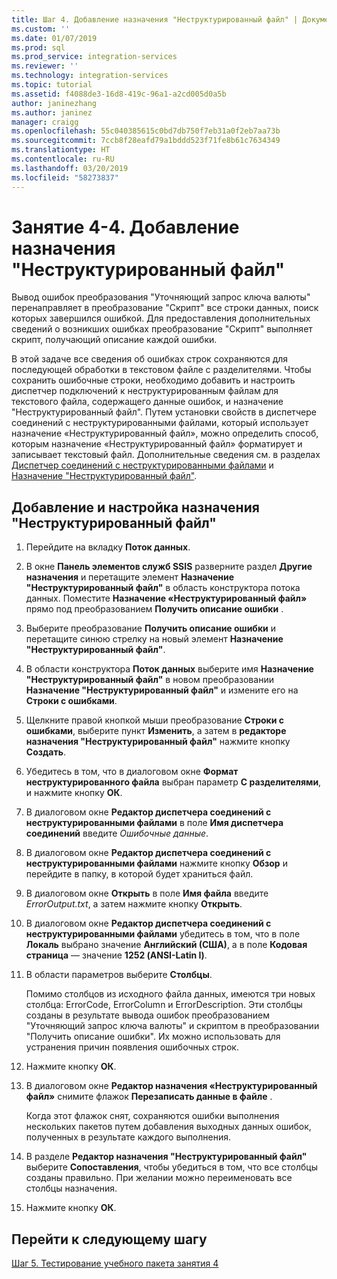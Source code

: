 ```yaml
---
title: Шаг 4. Добавление назначения "Неструктурированный файл" | Документация Майкрософт
ms.custom: ''
ms.date: 01/07/2019
ms.prod: sql
ms.prod_service: integration-services
ms.reviewer: ''
ms.technology: integration-services
ms.topic: tutorial
ms.assetid: f4088de3-16d8-419c-96a1-a2cd005d0a5b
author: janinezhang
ms.author: janinez
manager: craigg
ms.openlocfilehash: 55c040385615c0bd7db750f7eb31a0f2eb7aa73b
ms.sourcegitcommit: 7ccb8f28eafd79a1bddd523f71fe8b61c7634349
ms.translationtype: HT
ms.contentlocale: ru-RU
ms.lasthandoff: 03/20/2019
ms.locfileid: "58273837"
---
```

# <a name="lesson-4-4-add-a-flat-file-destination"></a>Занятие 4-4. Добавление назначения "Неструктурированный файл"

Вывод ошибок преобразования "Уточняющий запрос ключа валюты" перенаправляет в преобразование "Скрипт" все строки данных, поиск которых завершился ошибкой. Для предоставления дополнительных сведений о возникших ошибках преобразование "Скрипт" выполняет скрипт, получающий описание каждой ошибки.  
  
В этой задаче все сведения об ошибках строк сохраняются для последующей обработки в текстовом файле с разделителями. Чтобы сохранить ошибочные строки, необходимо добавить и настроить диспетчер подключений к неструктурированным файлам для текстового файла, содержащего данные ошибок, и назначение "Неструктурированный файл". Путем установки свойств в диспетчере соединений с неструктурированными файлами, который использует назначение «Неструктурированный файл», можно определить способ, которым назначение «Неструктурированный файл» форматирует и записывает текстовый файл. Дополнительные сведения см. в разделах [Диспетчер соединений с неструктурированными файлами](../integration-services/connection-manager/flat-file-connection-manager.md) и [Назначение "Неструктурированный файл"](../integration-services/data-flow/flat-file-destination.md).  
  
## <a name="add-and-configure-a-flat-file-destination"></a>Добавление и настройка назначения "Неструктурированный файл"  
  
1.  Перейдите на вкладку **Поток данных**.  
  
2.  В окне **Панель элементов служб SSIS** разверните раздел **Другие назначения** и перетащите элемент **Назначение "Неструктурированный файл"** в область конструктора потока данных. Поместите **Назначение «Неструктурированный файл»** прямо под преобразованием **Получить описание ошибки** .  
  
3.  Выберите преобразование **Получить описание ошибки** и перетащите синюю стрелку на новый элемент **Назначение "Неструктурированный файл"**.  
  
4.  В области конструктора **Поток данных** выберите имя **Назначение "Неструктурированный файл"** в новом преобразовании **Назначение "Неструктурированный файл"** и измените его на **Строки с ошибками**.  
  
5.  Щелкните правой кнопкой мыши преобразование **Строки с ошибками**, выберите пункт **Изменить**, а затем в **редакторе назначения "Неструктурированный файл"** нажмите кнопку **Создать**.  
  
6.  Убедитесь в том, что в диалоговом окне **Формат неструктурированного файла** выбран параметр **С разделителями**, и нажмите кнопку **ОК**.  
  
7.  В диалоговом окне **Редактор диспетчера соединений с неструктурированными файлами** в поле **Имя диспетчера соединений** введите *Ошибочные данные*.  
  
8.  В диалоговом окне **Редактор диспетчера соединений с неструктурированными файлами** нажмите кнопку **Обзор** и перейдите в папку, в которой будет храниться файл.  
  
9. В диалоговом окне **Открыть** в поле **Имя файла** введите *ErrorOutput.txt*, а затем нажмите кнопку **Открыть**.  
  
10. В диалоговом окне **Редактор диспетчера соединений с неструктурированными файлами** убедитесь в том, что в поле **Локаль** выбрано значение **Английский (США)**, а в поле **Кодовая страница** — значение **1252 (ANSI-Latin I)**.  
  
11. В области параметров выберите **Столбцы**.  
  
    Помимо столбцов из исходного файла данных, имеются три новых столбца: ErrorCode, ErrorColumn и ErrorDescription. Эти столбцы созданы в результате вывода ошибок преобразованием "Уточняющий запрос ключа валюты" и скриптом в преобразовании "Получить описание ошибки". Их можно использовать для устранения причин появления ошибочных строк.  
  
12. Нажмите кнопку **ОК**.  
  
13. В диалоговом окне **Редактор назначения «Неструктурированный файл»** снимите флажок **Перезаписать данные в файле** .  
  
    Когда этот флажок снят, сохраняются ошибки выполнения нескольких пакетов путем добавления выходных данных ошибок, полученных в результате каждого выполнения.
  
14. В разделе **Редактор назначения "Неструктурированный файл"** выберите **Сопоставления**, чтобы убедиться в том, что все столбцы созданы правильно. При желании можно переименовать все столбцы назначения.  
  
15. Нажмите кнопку **ОК**.  
  
## <a name="go-to-next-task"></a>Перейти к следующему шагу
[Шаг 5. Тестирование учебного пакета занятия 4](../integration-services/lesson-4-5-testing-the-lesson-4-tutorial-package.md)  
  
  
  
